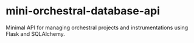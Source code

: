 # mini-orchestral-database-api
Minimal API for managing orchestral projects and instrumentations using Flask and SQLAlchemy.
